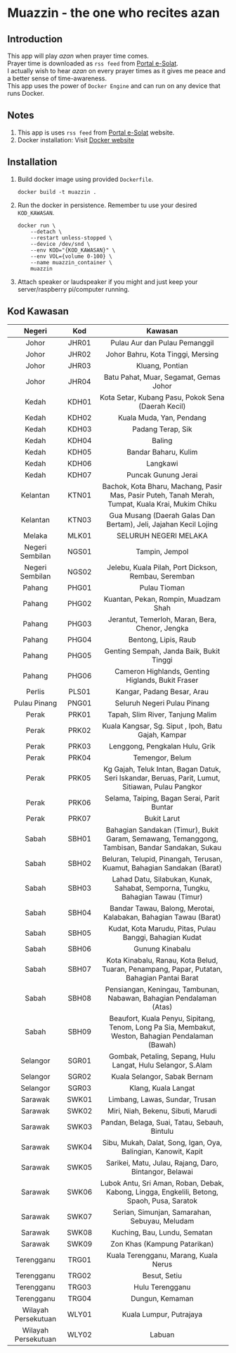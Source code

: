 # Muazzin - the one who recites azan

## Introduction

This app will play _azan_ when prayer time comes.<br>
Prayer time is downloaded as `rss feed` from [Portal e-Solat](https://www.e-solat.gov.my/).<br>
I actually wish to hear _azan_ on every prayer times as it gives me peace and a better sense of time-awareness.<br>
This app uses the power of `Docker Engine` and can run on any device that runs Docker.

## Notes

1. This  app is uses `rss feed` from [Portal e-Solat](https://www.e-solat.gov.my/) website.
2. Docker installation: Visit [Docker website](https://docs.docker.com/get-docker/)

## Installation

1. Build docker image using provided `Dockerfile`.
    ```
    docker build -t muazzin .
    ```
2. Run the docker in persistence. Remember tu use your desired `KOD_KAWASAN`.
    ```
    docker run \
        --detach \
        --restart unless-stopped \
        --device /dev/snd \
        --env KOD="{KOD_KAWASAN}" \
        --env VOL={volume 0-100} \
        --name muazzin_container \
        muazzin
    ```
3. Attach speaker or laudspeaker if you might and just keep your server/raspberry pi/computer running.

## Kod Kawasan

| Negeri | Kod     | Kawasan     |
| :----: | :-----: | :---------: |
| Johor  | JHR01   | Pulau Aur dan Pulau Pemanggil  |
| Johor  | JHR02   | Johor Bahru, Kota Tinggi, Mersing |
| Johor  | JHR03   | Kluang, Pontian |
| Johor  | JHR04   | Batu Pahat, Muar, Segamat, Gemas Johor |
| Kedah  | KDH01   | Kota Setar, Kubang Pasu, Pokok Sena (Daerah Kecil) |
| Kedah  | KDH02   | Kuala Muda, Yan, Pendang |
| Kedah  | KDH03   | Padang Terap, Sik |
| Kedah  | KDH04   | Baling |
| Kedah  | KDH05   | Bandar Baharu, Kulim |
| Kedah  | KDH06   | Langkawi |
| Kedah  | KDH07   | Puncak Gunung Jerai |
| Kelantan | KTN01 | Bachok, Kota Bharu, Machang, Pasir Mas, Pasir Puteh, Tanah Merah, Tumpat, Kuala Krai, Mukim Chiku |
| Kelantan | KTN03 | Gua Musang (Daerah Galas Dan Bertam), Jeli, Jajahan Kecil Lojing |
| Melaka | MLK01 | SELURUH NEGERI MELAKA |
| Negeri Sembilan | NGS01 | Tampin, Jempol |
| Negeri Sembilan | NGS02 | Jelebu, Kuala Pilah, Port Dickson, Rembau, Seremban |
| Pahang | PHG01 | Pulau Tioman |
| Pahang | PHG02 | Kuantan, Pekan, Rompin, Muadzam Shah |
| Pahang | PHG03 | Jerantut, Temerloh, Maran, Bera, Chenor, Jengka |
| Pahang | PHG04 | Bentong, Lipis, Raub |
| Pahang | PHG05 | Genting Sempah, Janda Baik, Bukit Tinggi |
| Pahang | PHG06 | Cameron Highlands, Genting Higlands, Bukit Fraser |
| Perlis | PLS01 | Kangar, Padang Besar, Arau |
| Pulau Pinang | PNG01 | Seluruh Negeri Pulau Pinang |
| Perak  | PRK01 | Tapah, Slim River, Tanjung Malim |
| Perak  | PRK02 | Kuala Kangsar, Sg. Siput , Ipoh, Batu Gajah, Kampar |
| Perak  | PRK03 | Lenggong, Pengkalan Hulu, Grik |
| Perak  | PRK04 | Temengor, Belum |
| Perak  | PRK05 | Kg Gajah, Teluk Intan, Bagan Datuk, Seri Iskandar, Beruas, Parit, Lumut, Sitiawan, Pulau Pangkor |
| Perak  | PRK06 | Selama, Taiping, Bagan Serai, Parit Buntar |
| Perak  | PRK07 | Bukit Larut |
| Sabah  | SBH01 | Bahagian Sandakan (Timur), Bukit Garam, Semawang, Temanggong, Tambisan, Bandar Sandakan, Sukau |
| Sabah  | SBH02 | Beluran, Telupid, Pinangah, Terusan, Kuamut, Bahagian Sandakan (Barat) |
| Sabah  | SBH03 | Lahad Datu, Silabukan, Kunak, Sahabat, Semporna, Tungku, Bahagian Tawau  (Timur) |
| Sabah  | SBH04 | Bandar Tawau, Balong, Merotai, Kalabakan, Bahagian Tawau (Barat) |
| Sabah  | SBH05 | Kudat, Kota Marudu, Pitas, Pulau Banggi, Bahagian Kudat |
| Sabah  | SBH06 | Gunung Kinabalu |
| Sabah  | SBH07 | Kota Kinabalu, Ranau, Kota Belud, Tuaran, Penampang, Papar, Putatan, Bahagian Pantai Barat |
| Sabah  | SBH08 | Pensiangan, Keningau, Tambunan, Nabawan, Bahagian Pendalaman (Atas) |
| Sabah  | SBH09 | Beaufort, Kuala Penyu, Sipitang, Tenom, Long Pa Sia, Membakut, Weston, Bahagian Pendalaman (Bawah) |
| Selangor | SGR01 | Gombak, Petaling, Sepang, Hulu Langat, Hulu Selangor, S.Alam |
| Selangor | SGR02 | Kuala Selangor, Sabak Bernam |
| Selangor | SGR03 | Klang, Kuala Langat |
| Sarawak | SWK01 | Limbang, Lawas, Sundar, Trusan |
| Sarawak | SWK02 | Miri, Niah, Bekenu, Sibuti, Marudi |
| Sarawak | SWK03 | Pandan, Belaga, Suai, Tatau, Sebauh, Bintulu |
| Sarawak | SWK04 | Sibu, Mukah, Dalat, Song, Igan, Oya, Balingian, Kanowit, Kapit |
| Sarawak | SWK05 | Sarikei, Matu, Julau, Rajang, Daro, Bintangor, Belawai |
| Sarawak | SWK06 | Lubok Antu, Sri Aman, Roban, Debak, Kabong, Lingga, Engkelili, Betong, Spaoh, Pusa, Saratok |
| Sarawak | SWK07 | Serian, Simunjan, Samarahan, Sebuyau, Meludam |
| Sarawak | SWK08 | Kuching, Bau, Lundu, Sematan |
| Sarawak | SWK09 | Zon Khas (Kampung Patarikan) |
| Terengganu | TRG01 | Kuala Terengganu, Marang, Kuala Nerus |
| Terengganu | TRG02 | Besut, Setiu |
| Terengganu | TRG03 | Hulu Terengganu |
| Terengganu | TRG04 | Dungun, Kemaman |
| Wilayah Persekutuan | WLY01 | Kuala Lumpur, Putrajaya |
| Wilayah Persekutuan | WLY02 | Labuan |
